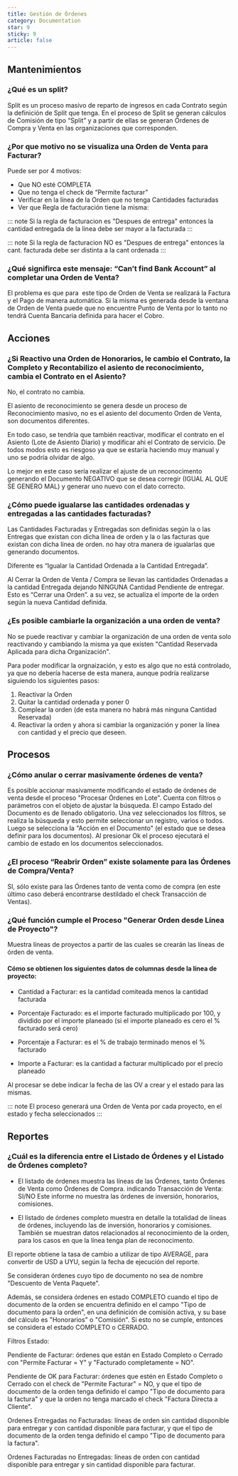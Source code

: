```yaml
---
title: Gestión de Órdenes
category: Documentation
star: 9
sticky: 9
article: false
---
```


## Mantenimientos

### ¿Qué es un split?

Split es un proceso masivo de reparto de ingresos en cada Contrato según la definición de Split que tenga. En el proceso de Split se generan cálculos de Comisión de tipo “Split” y a partir de ellas se generan Órdenes de Compra y Venta en las organizaciones que corresponden.

### ¿Por que motivo no se visualiza una Orden de Venta para Facturar?

Puede ser por 4 motivos:

* Que NO esté COMPLETA
* Que no tenga el check de “Permite facturar”
* Verificar en la línea de la Orden que no tenga Cantidades facturadas
* Ver que Regla de facturación tiene la misma:

::: note
Si la regla de facturacion es "Despues de entrega" entonces la cantidad entregada de la linea debe ser mayor a la facturada
:::

::: note
Si la regla de facturacion NO es  "Despues de entrega" entonces la cant.  facturada debe ser distinta a la cant ordenada
:::

### ¿Qué signifirca este mensaje: “Can’t find Bank Account” al completar una Orden de Venta?

El problema es que para  este tipo de Orden de Venta se realizará la Factura y el Pago de manera automática. Si la misma es generada desde la ventana de Orden de Venta puede que no encuentre Punto de Venta por lo tanto no tendrá Cuenta Bancaria definida para hacer el Cobro. 

## Acciones

### ¿Si Reactivo una Orden de Honorarios, le cambio el Contrato, la Completo y Recontabilizo el asiento de reconocimiento, cambia el Contrato en el Asiento?

No, el contrato no cambia.

El asiento de reconocimiento se genera desde un proceso de Reconocimiento masivo, no es el asiento del documento Orden de Venta, son documentos diferentes.

En todo caso, se tendría que también reactivar, modificar el contrato en el Asiento (Lote de Asiento Diario) y modificar ahi el Contrato de servicio. De todos modos esto es riesgoso ya que se estaría haciendo muy manual y uno se podría olvidar de algo.

Lo mejor en este caso sería realizar el ajuste de un reconocimento generando el Documento NEGATIVO que se desea corregir (IGUAL AL QUE SE GENERO MAL) y generar uno nuevo con el dato correcto.

### ¿Cómo puede igualarse las cantidades ordenadas y entregadas a las cantidades facturadas?

Las Cantidades Facturadas y Entregadas son definidas según la o las Entregas que existan con dicha línea de orden y la o las facturas que existan con dicha línea de orden. no hay otra manera de igualarlas que generando documentos.

Diferente es “Igualar la Cantidad Ordenada a la Cantidad Entregada”. 

Al Cerrar la Orden de Venta / Compra se llevan las cantidades Ordenadas a la cantidad Entregada dejando NINGUNA Cantidad Pendiente de entregar. Esto es “Cerrar una Orden”. a su vez, se actualiza el importe de la orden según la nueva Cantidad definida. 

### ¿Es posible cambiarle la organización a una orden de venta?

No se puede reactivar y cambiar la organización de una orden de venta solo reactivando y cambiando la misma ya que existen "Cantidad Reservada Aplicada para dicha Organización".

 Para poder modificar la orgnaización, y esto es algo que no está controlado, ya que no debería hacerse de esta manera, aunque podría realizarse siguiendo los siguientes pasos:

1. Reactivar la Orden
2. Quitar la cantidad ordenada y poner 0
3. Complear la orden (de esta manera no habrá más ninguna Cantidad Reservada)
4. Reactivar la orden y ahora si cambiar la organización y poner la línea con cantidad y el precio que deseen.

## Procesos

### ¿Cómo anular o cerrar masivamente órdenes de venta?

Es posible accionar masivamente modificando el estado de órdenes de venta desde el proceso "Procesar Órdenes en Lote".
Cuenta con filtros o parámetros con el objeto de ajustar la búsqueda.
El campo Estado del Documento es de llenado obligatorio.
Una vez seleccionados los filtros, se realiza la búsqueda y esto permite seleccionar un registro, varios o todos. 
Luego se selecciona la "Acción en el Documento" (el estado que se desea definir para los documentos).
Al presionar Ok el proceso ejecutará el cambio de estado en los documentos seleccionados.

### ¿El proceso “Reabrir Orden” existe solamente para las Órdenes de Compra/Venta?

SI, sólo existe para las Órdenes tanto de venta como de compra (en este último caso deberá encontrarse destildado el check Transacción de Ventas).

### ¿Qué función cumple el Proceso "Generar Orden desde Línea de Proyecto"?

Muestra líneas de proyectos a partir de las cuales se crearán las líneas de órden de venta.

#### Cómo se obtienen los siguientes datos de columnas desde la línea de proyecto:

* Cantidad a Facturar: es la cantidad comiteada menos la cantidad facturada

* Porcentaje Facturado: es el importe facturado multiplicado por 100, y dividido por el importe planeado (si el importe planeado es cero el % facturado será cero)

* Porcentaje a Facturar: es el % de trabajo terminado menos el % facturado

* Importe a Facturar: es la cantidad a facturar multiplicado por el precio planeado

Al procesar se debe indicar la fecha de las OV a crear y el estado para las mismas.

::: note
El proceso generará una Orden de Venta por cada proyecto, en el estado y fecha seleccionados
:::

## Reportes

### ¿Cuál es la diferencia entre el Listado de Órdenes y el Listado de Órdenes completo?

* El listado de órdenes muestra las líneas de las Órdenes, tanto Órdenes de Venta como Órdenes de Compra.
indicando Transacción de Venta: SI/NO
Este informe no muestra las órdenes de inversión, honorarios, comisiones.

* El listado de órdenes completo muestra en detalle la totalidad de líneas de órdenes, incluyendo las de inversión, honorarios y comisiones. También se muestran datos relacionados al reconocimiento de la orden, para los casos en que la línea tenga plan de reconocimento.

El reporte obtiene la tasa de cambio a utilizar de tipo AVERAGE, para convertir de USD a UYU, según la fecha de ejecución del reporte.

Se consideran órdenes cuyo tipo de documento no sea de nombre "Descuento de Venta Paquete".

Además, se considera órdenes en estado COMPLETO cuando el tipo de documento de la orden se encuentra definido en el campo "Tipo de documento para la orden", en una definición de comisión activa, y su base del cálculo es "Honorarios" o "Comisión". Si esto no se cumple, entonces se considera el estado COMPLETO o CERRADO.

Filtros Estado:

Pendiente de Facturar: órdenes que están en Estado Completo o Cerrado con "Permite Facturar = Y" y "Facturado completamente = NO".

Pendiente de OK para Facturar: órdenes que estén en Estado Completo o Cerrado con el check de "Permite Facturar" = NO, y que el tipo de documento de la orden tenga definido el campo "Tipo de documento para la factura" y que la orden no tenga marcado el check "Factura Directa a Cliente".

Ordenes Entregadas no Facturadas: líneas de orden sin cantidad disponible para entregar y con cantidad disponible para facturar, y que el tipo de documento de la orden tenga definido el campo "Tipo de documento para la factura".

Ordenes Facturadas no Entregadas: líneas de orden con cantidad disponible para entregar y sin cantidad disponible para facturar.